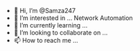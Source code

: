 - 👋 Hi, I’m @Samza247
- 👀 I’m interested in ... Network Automation
- 🌱 I’m currently learning ...
- 💞️ I’m looking to collaborate on ...
- 📫 How to reach me ...

<!---
Samza247/Samza247 is a ✨ special ✨ repository because its `README.md` (this file) appears on your GitHub profile.
You can click the Preview link to take a look at your changes.
--->
